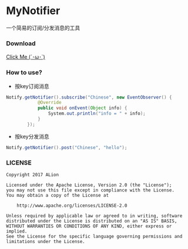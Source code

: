 # MyNotifier
一个简易的订阅/分发消息的工具

### Download
[Click Me (´･ω･`)](https://github.com/AlionSSS/MyNotifier/releases/download/1.0.0/MyNotifier.jar)

### How to use?
- 按key订阅消息
```java
Notify.getNotifier().subscribe("Chinese", new EventObserver() {
            @Override
            public void onEvent(Object info) {
                System.out.println("info = " + info);
            }
        });
```
- 按key分发消息
```java
Notify.getNotifier().post("Chinese", "hello");
```

### LICENSE
```
Copyright 2017 ALion

Licensed under the Apache License, Version 2.0 (the "License");
you may not use this file except in compliance with the License.
You may obtain a copy of the License at

	http://www.apache.org/licenses/LICENSE-2.0

Unless required by applicable law or agreed to in writing, software
distributed under the License is distributed on an "AS IS" BASIS,
WITHOUT WARRANTIES OR CONDITIONS OF ANY KIND, either express or implied.
See the License for the specific language governing permissions and
limitations under the License.
```
